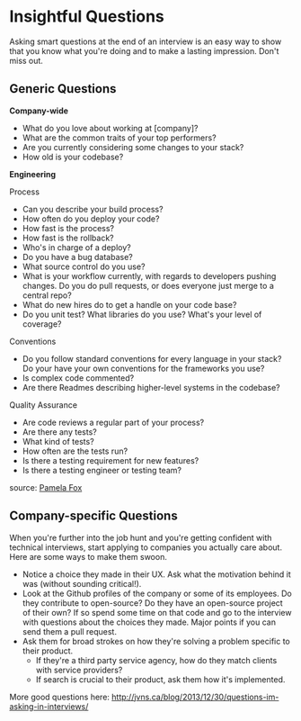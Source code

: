 # Insightful Questions

Asking smart questions at the end of an interview is an easy way to show that you know what you're doing and to make a lasting impression. Don't miss out.


## Generic Questions

**Company-wide**

* What do you love about working at [company]?
* What are the common traits of your top performers?
* Are you currently considering some changes to your stack?
* How old is your codebase?

**Engineering**

 Process    
* Can you describe your build process?
* How often do you deploy your code?
* How fast is the process?
* How fast is the rollback?
* Who's in charge of a deploy?
* Do you have a bug database?
* What source control do you use?
* What is your workflow currently, with regards to developers pushing changes. Do you do pull requests, or does everyone just merge to a central repo?
* What do new hires do to get a handle on your code base?
* Do you unit test? What libraries do you use? What's your level of
  coverage?

 Conventions    
* Do you follow standard conventions for every language in your stack? Do your have your own conventions for the frameworks you use?
* Is complex code commented? 
* Are there Readmes describing higher-level systems in the codebase?
 

 Quality Assurance    
* Are code reviews a regular part of your process?
* Are there any tests?
* What kind of tests?
* How often are the tests run?
* Is there a testing requirement for new features?
* Is there a testing engineer or testing team?


source: [Pamela Fox][pamela-fox]

[pamela-fox]: http://blog.pamelafox.org/2013/07/what-to-look-for-in-software.html


## Company-specific Questions

When you're further into the job hunt and you're getting confident with technical interviews, start applying to companies you actually care about. Here are some ways to make them swoon.

* Notice a choice they made in their UX. Ask what the motivation behind it was (without sounding critical!).
* Look at the Github profiles of the company or some of its employees. Do they contribute to open-source? Do they have an open-source project of their own? If so spend some time on that code and go to the interview with questions about the choices they made. Major points if you can send them a pull request.
* Ask them for broad strokes on how they're solving a problem specific to their product.
    * If they're a third party service agency, how do they match clients with service providers?
    * If search is crucial to their product, ask them how it's implemented.


More good questions here:
http://jvns.ca/blog/2013/12/30/questions-im-asking-in-interviews/
